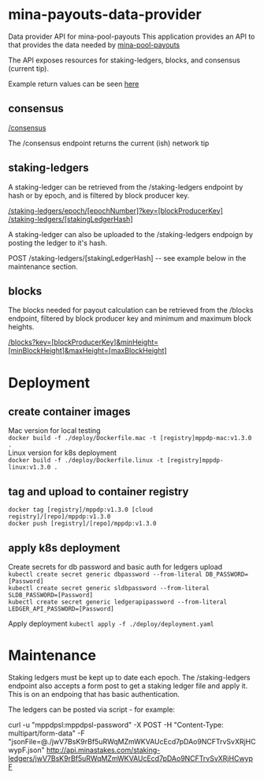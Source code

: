 # mina-payouts-data-provider

Data provider API for mina-pool-payouts
This application provides an API to that provides the data needed by [mina-pool-payouts](https://github.com/jrwashburn/mina-pool-payout)

The API exposes resources for staking-ledgers, blocks, and consensus (current tip).

Example return values can be seen [here](https://github.com/jrwashburn/mina-payouts-data-provider/blob/deployment/APIExamples.md)

## consensus

[/consensus](https://api.minastakes.com)

The /consensus endpoint returns the current (ish) network tip

## staking-ledgers

A staking-ledger can be retrieved from the /staking-ledgers endpoint by hash or by epoch, and is filtered by block producer key.

[/staking-ledgers/epoch/[epochNumber]?key=[blockProducerKey]](http://api.minastakes.com/staking-ledgers/epoch/0?key=B62qkBqSkXgkirtU3n8HJ9YgwHh3vUD6kGJ5ZRkQYGNPeL5xYL2tL1L)  
[/staking-ledgers/[stakingLedgerHash]](http://api.minastakes.com/staking-ledger/jwuGkeeB2rxs2Cr679nZMVZpWms6QoEkcgt82Z2jsjB9X1MuJwW?key=B62qkBqSkXgkirtU3n8HJ9YgwHh3vUD6kGJ5ZRkQYGNPeL5xYL2tL1L)

A staking-ledger can also be uploaded to the /staking-ledgers endpoign by posting the ledger to it's hash.

POST /staking-ledgers/[stakingLedgerHash] -- see example below in the maintenance section.

## blocks

The blocks needed for payout calculation can be retrieved from the /blocks endpoint, filtered by block producer key and minimum and maximum block heights.

[/blocks?key=[blockProducerKey]&minHeight=[minBlockHeight]&maxHeight=[maxBlockHeight]](http://api.minastakes.com/blocks?key=B62qkBqSkXgkirtU3n8HJ9YgwHh3vUD6kGJ5ZRkQYGNPeL5xYL2tL1L&minHeight=1000&maxHeight=10000)

# Deployment

## create container images

Mac version for local testing  
`docker build -f ./deploy/Dockerfile.mac -t [registry]mppdp-mac:v1.3.0 .`  
Linux version for k8s deployment  
`docker build -f ./deploy/Dockerfile.linux -t [registry]mppdp-linux:v1.3.0 .`  


## tag and upload to container registry

`docker tag [registry]/mppdp:v1.3.0 [cloud registry]/[repo]/mppdp:v1.3.0`  
`docker push [registry]/[repo]/mppdp:v1.3.0`  

## apply k8s deployment

Create secrets for db password and basic auth for ledgers upload  
`kubectl create secret generic dbpassword --from-literal DB_PASSWORD=[Password]`  
`kubectl create secret generic sldbpassword --from-literal SLDB_PASSWORD=[Password]`  
`kubectl create secret generic ledgerapipassword --from-literal LEDGER_API_PASSWORD=[Password]`

Apply deployment
`kubectl apply -f ./deploy/deployment.yaml`

# Maintenance

Staking ledgers must be kept up to date each epoch. The /staking-ledgers endpoint also accepts a form post to get a staking ledger file and apply it. This is on an endpoing that has basic authentication.

The ledgers can be posted via script - for example:

curl -u "mppdpsl:mppdpsl-password" -X POST -H "Content-Type: multipart/form-data" -F "jsonFile=@./jwV7BsK9rBf5uRWqMZmWKVAUcEcd7pDAo9NCFTrvSvXRjHCwypF.json" http://api.minastakes.com/staking-ledgers/jwV7BsK9rBf5uRWqMZmWKVAUcEcd7pDAo9NCFTrvSvXRjHCwypF
